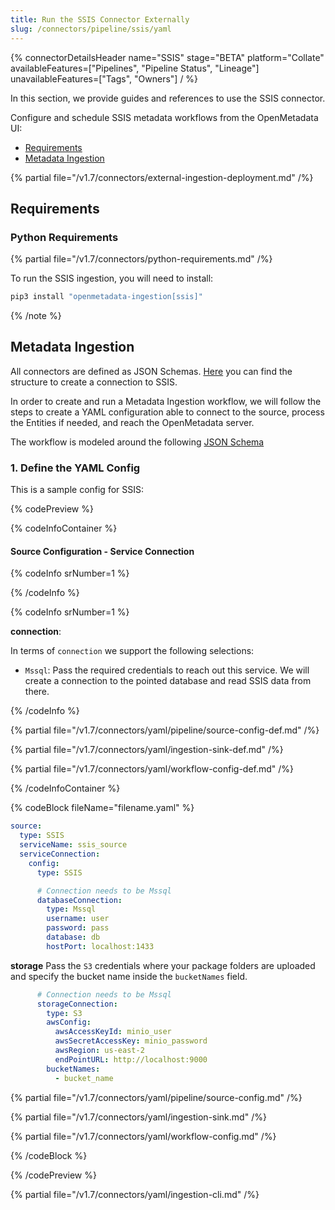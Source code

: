 ```yaml
---
title: Run the SSIS Connector Externally
slug: /connectors/pipeline/ssis/yaml
---
```


{% connectorDetailsHeader
name="SSIS"
stage="BETA"
platform="Collate"
availableFeatures=["Pipelines", "Pipeline Status", "Lineage"]
unavailableFeatures=["Tags", "Owners"]
/ %}

In this section, we provide guides and references to use the SSIS connector.

Configure and schedule SSIS metadata workflows from the OpenMetadata UI:

- [Requirements](#requirements)
- [Metadata Ingestion](#metadata-ingestion)

{% partial file="/v1.7/connectors/external-ingestion-deployment.md" /%}

## Requirements

### Python Requirements

{% partial file="/v1.7/connectors/python-requirements.md" /%}

To run the SSIS ingestion, you will need to install:

```bash
pip3 install "openmetadata-ingestion[ssis]"
```


{% /note %}


## Metadata Ingestion

All connectors are defined as JSON Schemas.
[Here](https://github.com/open-metadata/OpenMetadata/blob/main/openmetadata-spec/src/main/resources/json/schema/entity/services/connections/pipeline/ssisConnection.json)
you can find the structure to create a connection to SSIS.

In order to create and run a Metadata Ingestion workflow, we will follow
the steps to create a YAML configuration able to connect to the source,
process the Entities if needed, and reach the OpenMetadata server.

The workflow is modeled around the following
[JSON Schema](https://github.com/open-metadata/OpenMetadata/blob/main/openmetadata-spec/src/main/resources/json/schema/metadataIngestion/workflow.json)

### 1. Define the YAML Config

This is a sample config for SSIS:

{% codePreview %}

{% codeInfoContainer %}

#### Source Configuration - Service Connection

{% codeInfo srNumber=1 %}

{% /codeInfo %}

{% codeInfo srNumber=1 %}

**connection**: 

In terms of `connection` we support the following selections:

- `Mssql`: Pass the required credentials to reach out this service. We will
  create a connection to the pointed database and read SSIS data from there.

{% /codeInfo %}

{% partial file="/v1.7/connectors/yaml/pipeline/source-config-def.md" /%}

{% partial file="/v1.7/connectors/yaml/ingestion-sink-def.md" /%}

{% partial file="/v1.7/connectors/yaml/workflow-config-def.md" /%}

{% /codeInfoContainer %}

{% codeBlock fileName="filename.yaml" %}

```yaml {% isCodeBlock=true %}
source:
  type: SSIS
  serviceName: ssis_source
  serviceConnection:
    config:
      type: SSIS
```
```yaml {% srNumber=6 %}
      # Connection needs to be Mssql
      databaseConnection:
        type: Mssql
        username: user
        password: pass
        database: db
        hostPort: localhost:1433
```

**storage**
Pass the `S3` credentials where your package folders are uploaded and specify the bucket name inside the `bucketNames` field.


```yaml {% srNumber=7 %}
      # Connection needs to be Mssql
      storageConnection:
        type: S3
        awsConfig:
          awsAccessKeyId: minio_user
          awsSecretAccessKey: minio_password
          awsRegion: us-east-2
          endPointURL: http://localhost:9000
        bucketNames: 
          - bucket_name
```


{% partial file="/v1.7/connectors/yaml/pipeline/source-config.md" /%}

{% partial file="/v1.7/connectors/yaml/ingestion-sink.md" /%}

{% partial file="/v1.7/connectors/yaml/workflow-config.md" /%}

{% /codeBlock %}

{% /codePreview %}

{% partial file="/v1.7/connectors/yaml/ingestion-cli.md" /%}

